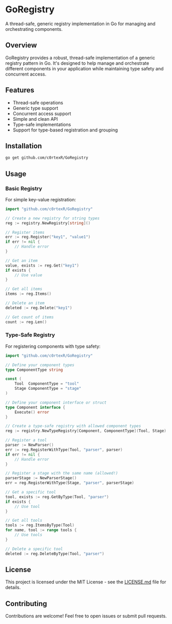 # GoRegistry

A thread-safe, generic registry implementation in Go for managing and orchestrating components.

## Overview

GoRegistry provides a robust, thread-safe implementation of a generic registry pattern in Go. It's designed to help manage and orchestrate different components in your application while maintaining type safety and concurrent access.

## Features

- Thread-safe operations
- Generic type support
- Concurrent access support
- Simple and clean API
- Type-safe implementations
- Support for type-based registration and grouping

## Installation

```bash
go get github.com/c0rtexR/GoRegistry
```

## Usage

### Basic Registry
For simple key-value registration:

```go
import "github.com/c0rtexR/GoRegistry"

// Create a new registry for string types
reg := registry.NewRegistry[string]()

// Register items
err := reg.Register("key1", "value1")
if err != nil {
    // Handle error
}

// Get an item
value, exists := reg.Get("key1")
if exists {
    // Use value
}

// Get all items
items := reg.Items()

// Delete an item
deleted := reg.Delete("key1")

// Get count of items
count := reg.Len()
```

### Type-Safe Registry
For registering components with type safety:

```go
import "github.com/c0rtexR/GoRegistry"

// Define your component types
type ComponentType string

const (
    Tool  ComponentType = "tool"
    Stage ComponentType = "stage"
)

// Define your component interface or struct
type Component interface {
    Execute() error
}

// Create a type-safe registry with allowed component types
reg := registry.NewTypeRegistry[Component, ComponentType](Tool, Stage)

// Register a tool
parser := NewParser()
err := reg.RegisterWithType(Tool, "parser", parser)
if err != nil {
    // Handle error
}

// Register a stage with the same name (allowed!)
parserStage := NewParserStage()
err = reg.RegisterWithType(Stage, "parser", parserStage)

// Get a specific tool
tool, exists := reg.GetByType(Tool, "parser")
if exists {
    // Use tool
}

// Get all tools
tools := reg.ItemsByType(Tool)
for name, tool := range tools {
    // Use tools
}

// Delete a specific tool
deleted := reg.DeleteByType(Tool, "parser")
```

## License

This project is licensed under the MIT License - see the [LICENSE.md](LICENSE.md) file for details.

## Contributing

Contributions are welcome! Feel free to open issues or submit pull requests. 